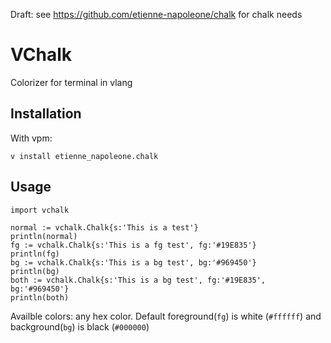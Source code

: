 Draft: see https://github.com/etienne-napoleone/chalk for chalk needs

# VChalk
Colorizer for terminal in vlang

## Installation

With vpm:

    v install etienne_napoleone.chalk

## Usage

```
import vchalk

normal := vchalk.Chalk{s:'This is a test'}
println(normal)
fg := vchalk.Chalk{s:'This is a fg test', fg:'#19E835'}
println(fg)
bg := vchalk.Chalk{s:'This is a bg test', bg:'#969450'}
println(bg)
both := vchalk.Chalk{s:'This is a bg test', fg:'#19E835',  bg:'#969450'}
println(both)
```
Availble colors: any hex color. Default foreground(`fg`) is white (`#ffffff`) and background(`bg`) is black (`#000000`)
